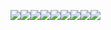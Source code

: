 ![](Images/thumbnail_image001.png)![](Images/thumbnail_image002.png)![](Images/thumbnail_image003.png)![](Images/thumbnail_image004.png)![](Images/thumbnail_image005.png)![](Images/thumbnail_image006.png)![](Images/thumbnail_image007.png)![](Images/thumbnail_image008.png)![](Images/thumbnail_image009.png)